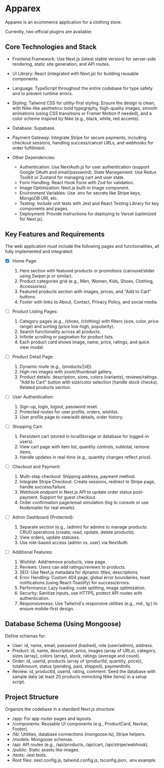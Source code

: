 # Apparex
Apparex is an ecommerce application for a clothing store.

Currently, two official plugins are available:

## Core Technologies and Stack

- Frontend Framework: Use Next.js (latest stable version) for server-side rendering, static site generation, and API routes.
- UI Library: React (integrated with Next.js) for building reusable components.
- Language: TypeScript throughout the entire codebase for type safety and to prevent runtime errors.
- Styling: Tailwind CSS for utility-first styling. Ensure the design is clean, with Nike-like aesthetics: bold typography, high-quality images, smooth animations (using CSS transitions or Framer Motion if needed), and a color scheme inspired by Nike (e.g., black, white, red accents).
- Database: Supabase.
- Payment Gateway: Integrate Stripe for secure payments, including checkout sessions, handling success/cancel URLs, and webhooks for order fulfillment.
- Other Dependencies:

  - Authentication: Use NextAuth.js for user authentication (support Google OAuth and email/password).
State Management: Use Redux Toolkit or Zustand for managing cart and user state.
  - Form Handling: React Hook Form with Zod for validation.
  - Image Optimization: Next.js built-in Image component.
  - Environment Variables: Use .env for secrets like Stripe keys, MongoDB URI, etc.
  - Testing: Include unit tests with Jest and React Testing Library for key components and pages.
  - Deployment: Provide instructions for deploying to Vercel (optimized for Next.js).

## Key Features and Requirements
The web application must include the following pages and functionalities, all fully implemented and integrated:

- [x] Home Page:
  1. Hero section with featured products or promotions (carousel/slider using Swiper.js or similar).
  2. Product categories grid (e.g., Men, Women, Kids, Shoes, Clothing, Accessories).
  3. Featured products section with images, prices, and "Add to Cart" buttons.
  4. Footer with links to About, Contact, Privacy Policy, and social media.

- [ ] Product Listing Pages:
  1. Category pages (e.g., /shoes, /clothing) with filters (size, color, price range) and sorting (price low-high, popularity).
  2. Search functionality across all products.
  3. Infinite scrolling or pagination for product lists.
  4. Each product card shows image, name, price, ratings, and quick view modal.

- [ ] Product Detail Page:
  1. Dynamic route (e.g., /products/[id]).
  2. High-res images with zoom/thumbnail gallery.
  3. Product details: description, sizes, colors (variants), reviews/ratings.
    "Add to Cart" button with size/color selection (handle stock checks).
    Related products section.

- [ ] User Authentication:
  1. Sign-up, login, logout, password reset.
  2. Protected routes for user profile, orders, wishlist.
  3. User profile page to view/edit details, order history.

- [ ] Shopping Cart:
  1. Persistent cart (stored in localStorage or database for logged-in users).
  2. View cart page with item list, quantity controls, subtotal, remove items.
  3. Handle updates in real-time (e.g., quantity changes reflect price).

- [ ] Checkout and Payment:
  1. Multi-step checkout: Shipping address, payment method.
  2. Integrate Stripe Checkout: Create sessions, redirect to Stripe page, handle success/failure.
  3. Webhook endpoint in Next.js API to update order status post-payment.
    Support for guest checkout.
  4. Order confirmation page/email simulation (log to console or use Nodemailer for real emails).

- [ ] Admin Dashboard (Protected):
  1. Separate section (e.g., /admin) for admins to manage products: CRUD operations (create, read, update, delete products).
  2. View orders, update statuses.
  3. Use role-based access (admin vs. user) via NextAuth.

- [ ] Additional Features:

  1. Wishlist: Add/remove products, view page.
  2. Reviews: Users can add ratings/reviews to products.
  3. SEO: Use Next.js metadata for dynamic titles, descriptions.
  4. Error Handling: Custom 404 page, global error boundaries, toast notifications (using React-Toastify) for success/errors.
  5. Performance: Lazy loading, code splitting, image optimization.
  6. Security: Sanitize inputs, use HTTPS, protect API routes with authentication.
  7. Responsiveness: Use Tailwind's responsive utilities (e.g., md:, lg:) to ensure mobile-first design.

## Database Schema (Using Mongoose)
Define schemas for:

 - User: id, name, email, password (hashed), role (user/admin), address.
- Product: id, name, description, price, images (array of URLs), category, sizes (array), colors (array), stock, ratings (average and count).
- Order: id, userId, products (array of {productId, quantity, price}), totalAmount, status (pending, paid, shipped), paymentInfo.
- Review: id, productId, userId, rating, comment.
Seed the database with sample data (at least 20 products mimicking Nike items) in a setup script.

## Project Structure
Organize the codebase in a standard Next.js structure:

- /app: For app router pages and layouts.
- /components: Reusable UI components (e.g., ProductCard, Navbar, Footer).
- /lib: Utilities, database connections (mongoose.ts), Stripe helpers.
- /models: Mongoose schemas.
- /api: API routes (e.g., /api/products, /api/cart, /api/stripe/webhook).
- /public: Static assets like images.
- /tests: Jest tests.
- Root files: next.config.js, tailwind.config.js, tsconfig.json, .env.example.